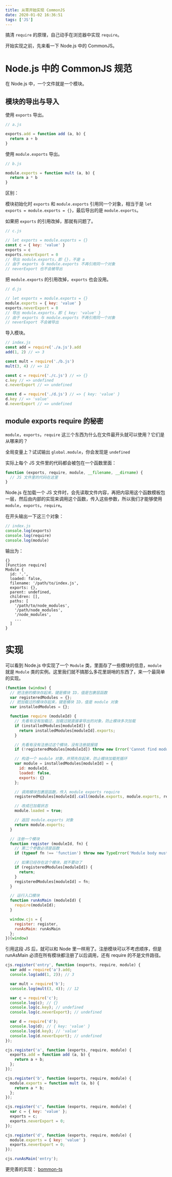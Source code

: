 ```yaml
---
title: 从零开始实现 CommonJS
date: 2020-01-02 16:36:51
tags: ['JS']
---
```


搞清 `require` 的原理，自己动手在浏览器中实现 `require`。

<!-- more -->

开始实现之前，先来看一下 Node.js 中的 CommonJS。

# Node.js 中的 CommonJS 规范

在 Node.js 中，一个文件就是一个模块。

## 模块的导出与导入

使用 `exports` 导出。

``` js
// a.js

exports.add = function add (a, b) {
  return a + b
}
```

使用 `module.exports` 导出。

``` js
// b.js

module.exports = function mult (a, b) {
  return a * b
}
```

区别：

模块初始化时 `exports` 和 `module.exports` 引用同一个对象，相当于是 `let exports = module.exports = {}`，最后导出的是 `module.exports`。

如果把 `exports` 的引用改掉，那就有问题了。

``` js
// c.js

// let exports = module.exports = {}
const c = { key: 'value' }
exports = c
exports.neverExport = 0
// 导出 module.exports，即 {}，不是 a
// 由于 exports 与 module.exports 不再引用同一个对象
// neverExport 也不会被导出
```

把 `module.exports` 的引用改掉，`exports` 也会没用。

``` js
// d.js

// let exports = module.exports = {}
module.exports = { key: 'value' }
exports.neverExport = 0
// 导出 module.exports，即 { key: 'value' }
// 由于 exports 与 module.exports 不再引用同一个对象
// neverExport 不会被导出
```

导入模块。

``` js
// index.js
const add = require('./a.js').add
add(1, 2) // => 3

const mult = require('./b.js')
mult(3, 4) // => 12

const c = require('./c.js') // => {}
c.key // => undefined
c.neverExport // => undefined

const d = require('./d.js') // => { key: 'value' }
d.key // => 'value'
d.neverExport // => undefined
```

## module exports require 的秘密

`module`，`exports`，`require` 这三个东西为什么在文件最开头就可以使用？它们是从哪来的？

全局变量上？试试输出 `global.module`，你会发现是 `undefined`

实际上每个 JS 文件里的代码都会被包在一个函数里面：

``` js
function (exports, require, module, __filename, __dirname) {
  // JS 文件里的代码在这里
}
```

Node.js 在加载一个 JS 文件时，会先读取文件内容，再把内容用这个函数模板包一层，然后由内部的实现来调用这个函数，传入这些参数，所以我们才能够使用 `module`，`exports`，`require`。

在开头输出一下这三个对象：

``` js
// index.js
console.log(exports)
console.log(require)
console.log(module)
```

输出为：

```
{}
[Function require]
Module {
  id: '.',
  loaded: false,
  filename: '/path/to/index.js',
  exports: {},
  parent: undefined,
  children: [],
  paths: [
    '/path/to/node_modules',
    '/path/node_modules',
    '/node_modules',
    ...
  ]
}
```

# 实现

可以看到 Node.js 中实现了一个 `Module` 类，里面存了一些模块的信息，`module` 就是 `Module` 类的实例。这里我们就不搞那么多花里胡哨的东西了，来一个最简单的实现。

``` js
(function (window) {
  // 把注册的模块存起来，键是模块 ID，值是包裹层函数
  var registeredModules = {};
  // 把加载过的模块存起来，键是模块 ID，值是 module 对象
  var installedModules = {};

  function require (moduleId) {
    // 先看有没有加载过，加载过就直接拿导出的对象，防止模块多次加载
    if (installedModules[moduleId]) {
      return installedModules[moduleId].exports;
    }

    // 先看有没有注册过这个模块，没有注册就报错
    if (!registeredModules[moduleId]) throw new Error('Cannot find module "' + moduleId + '".');

    // 构造一个 module 对象，并预先存起来，防止模块加载死循环
    var module = installedModules[moduleId] = {
      id: moduleId,
      loaded: false,
      exports: {}
    };

    // 调用模块包裹层函数，传入 module exports require
    registeredModules[moduleId].call(module.exports, module.exports, require, module);

    // 改成已加载状态
    module.loaded = true;

    // 返回 module.exports 对象
    return module.exports;
  }

  // 注册一个模块
  function register (moduleId, fn) {
    // 第二个参数必须是函数
    if (typeof fn !== 'function') throw new TypeError('Module body must be a function.');

    // 如果已经存在这个模块，就不要动了
    if (registeredModules[moduleId]) {
      return;
    }
    registeredModules[moduleId] = fn;
  }

  // 运行入口模块
  function runAsMain (moduleId) {
    require(moduleId);
  }

  window.cjs = {
    register: register,
    runAsMain: runAsMain
  };
})(window)
```

引用这段 JS 后，就可以和 Node 里一样用了。注册模块可以不考虑顺序，但是 runAsMain 必须在所有模块都注册了以后调用，还有 require 的不是文件路径。

``` js
cjs.register('entry', function (exports, require, module) {
  var add = require('a').add;
  console.log(add(1, 2)); // 3

  var mult = require('b');
  console.log(mult(3, 4)); // 12

  var c = require('c');
  console.log(c); // {}
  console.log(c.key); // undefined
  console.log(c.neverExport); // undefined

  var d = require('d');
  console.log(d); // { key: 'value' }
  console.log(d.key); // 'value'
  console.log(d.neverExport); // undefined
});

cjs.register('a', function (exports, require, module) {
  exports.add = function add (a, b) {
    return a + b;
  };
});

cjs.register('b', function (exports, require, module) {
  module.exports = function mult (a, b) {
    return a * b;
  };
});

cjs.register('c', function (exports, require, module) {
  var c = { key: 'value' };
  exports = c;
  exports.neverExport = 0;
});

cjs.register('d', function (exports, require, module) {
  module.exports = { key: 'value' }
  exports.neverExport = 0;
});

cjs.runAsMain('entry');
```

更完善的实现： [bommon-ts](https://github.com/toyobayashi/bommon-ts)
